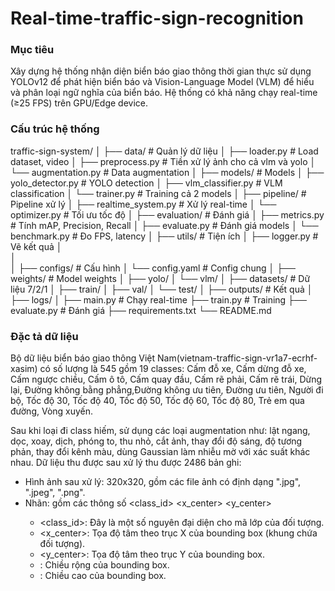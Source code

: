 # Real-time-traffic-sign-recognition

### Mục tiêu

Xây dựng hệ thống nhận diện biển báo giao thông thời gian thực sử dụng YOLOv12 để phát hiện biển báo và Vision-Language Model (VLM) để hiểu và phân loại ngữ nghĩa của biển báo. Hệ thống có khả năng chạy real-time (≥25 FPS) trên GPU/Edge device.

### Cấu trúc hệ thống

traffic-sign-system/
│
├── data/                          # Quản lý dữ liệu
│   ├── loader.py                 # Load dataset, video
│   ├── preprocess.py             # Tiền xử lý ảnh cho cả vlm và yolo
│   └── augmentation.py           # Data augmentation
│
├── models/                        # Models
│   ├── yolo_detector.py          # YOLO detection
│   ├── vlm_classifier.py         # VLM classification
│   └── trainer.py                # Training cả 2 models
│
├── pipeline/                      # Pipeline xử lý
│   ├── realtime_system.py        # Xử lý real-time
│   └── optimizer.py              # Tối ưu tốc độ
│
├── evaluation/                    # Đánh giá
│   ├── metrics.py                # Tính mAP, Precision, Recall
│   ├── evaluate.py               # Đánh giá models
│   └── benchmark.py              # Đo FPS, latency
│
├── utils/                         # Tiện ích
│   ├── logger.py                   # Vẽ kết quả
│   
│   
│
├── configs/                       # Cấu hình
│   └── config.yaml               # Config chung
│
├── weights/                       # Model weights
│   ├── yolo/
│   └── vlm/
│
├── datasets/                      # Dữ liệu 7/2/1
│   ├── train/
│   ├── val/
│   └── test/
│
├── outputs/                       # Kết quả
│   ├── logs/
│
├── main.py                        # Chạy real-time
├── train.py                       # Training
├── evaluate.py                    # Đánh giá
├── requirements.txt
└── README.md

### Đặc tả dữ liệu
Bộ dữ liệu biển báo giao thông Việt Nam(vietnam-traffic-sign-vr1a7-ecrhf-xasim) có số lượng là 545 gồm 19 classes: 
Cấm đỗ xe, Cấm dừng đỗ xe, Cấm ngược chiều, Cấm ô tô, Cấm quay đầu, Cấm rẽ phải, Cấm rẽ trái, Dừng lại, Đường không bằng phẳng,Đường không ưu tiên, Đường ưu tiên, Người đi bộ, Tốc độ 30, Tốc độ 40, Tốc độ 50, Tốc độ 60, Tốc độ 80, Trẻ em qua đường, Vòng xuyến.

Sau khi loại đi class hiếm, sử dụng các loại augmentation như: lật ngang, dọc, xoay, dịch, phóng to, thu nhỏ, cắt ảnh, thay đổi độ sáng, độ tương phản, thay đổi kênh màu, dùng Gaussian làm nhiễu mờ với xác suất khác nhau.
Dữ liệu thu được sau xử lý thu được 2486 bản ghi:

- Hình ảnh sau xử lý: 320x320, gồm các file ảnh có định dạng ".jpg", ".jpeg", ".png".
- Nhãn: gồm các thông số <class_id> <x_center> <y_center> <width> <height>
   - <class_id>: Đây là một số nguyên đại diện cho mã lớp của đối tượng.
   - <x_center>: Tọa độ tâm theo trục X của bounding box (khung chứa đối tượng).
   - <y_center>: Tọa độ tâm theo trục Y của bounding box.
   - <width>: Chiều rộng của bounding box.
   - <height>: Chiều cao của bounding box.













































